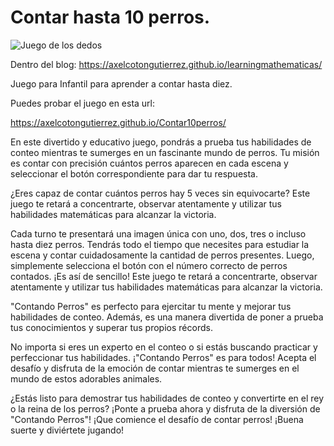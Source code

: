 # Contar hasta 10 perros.

![Juego de los dedos](https://axelcotongutierrez.github.io/learningmathematicas/assets/images//posts/Contar5/jcontar5de.jpg)

Dentro del blog: https://axelcotongutierrez.github.io/learningmathematicas/

Juego para Infantil para aprender a contar hasta diez.

Puedes probar el juego en esta url:

https://axelcotongutierrez.github.io/Contar10perros/

En este divertido y educativo juego, pondrás a prueba tus habilidades de conteo mientras te sumerges en un fascinante mundo de perros. Tu misión es contar con precisión cuántos perros aparecen en cada escena y seleccionar el botón correspondiente para dar tu respuesta.

¿Eres capaz de contar cuántos perros hay 5 veces sin equivocarte? Este juego te retará a concentrarte, observar atentamente y utilizar tus habilidades matemáticas para alcanzar la victoria.

Cada turno te presentará una imagen única con uno, dos, tres o incluso hasta diez perros. Tendrás todo el tiempo que necesites para estudiar la escena y contar cuidadosamente la cantidad de perros presentes. Luego, simplemente selecciona el botón con el número correcto de perros contados. ¡Es así de sencillo! Este juego te retará a concentrarte, observar atentamente y utilizar tus habilidades matemáticas para alcanzar la victoria.

"Contando Perros" es perfecto para ejercitar tu mente y mejorar tus habilidades de conteo. Además, es una manera divertida de poner a prueba tus conocimientos y superar tus propios récords.

No importa si eres un experto en el conteo o si estás buscando practicar y perfeccionar tus habilidades. ¡"Contando Perros" es para todos! Acepta el desafío y disfruta de la emoción de contar mientras te sumerges en el mundo de estos adorables animales.

¿Estás listo para demostrar tus habilidades de conteo y convertirte en el rey o la reina de los perros? ¡Ponte a prueba ahora y disfruta de la diversión de "Contando Perros"! ¡Que comience el desafío de contar perros! ¡Buena suerte y diviértete jugando!